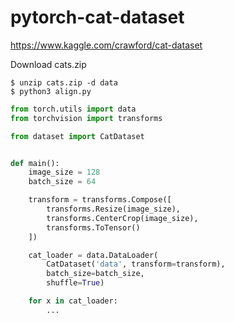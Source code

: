 # pytorch-cat-dataset

https://www.kaggle.com/crawford/cat-dataset

Download cats.zip

```
$ unzip cats.zip -d data
$ python3 align.py
```

```python
from torch.utils import data
from torchvision import transforms

from dataset import CatDataset


def main():
    image_size = 128
    batch_size = 64

    transform = transforms.Compose([
        transforms.Resize(image_size),
        transforms.CenterCrop(image_size),
        transforms.ToTensor()
    ])

    cat_loader = data.DataLoader(
        CatDataset('data', transform=transform),
        batch_size=batch_size,
        shuffle=True)

    for x in cat_loader:
        ...
```